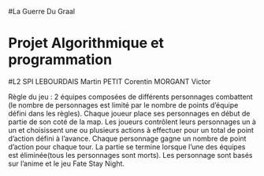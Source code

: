 #La Guerre Du Graal
# Projet Algorithmique et programmation
#L2 SPI
LEBOURDAIS Martin PETIT Corentin MORGANT Victor

Règle du jeu : 2 équipes composées de différents personnages combattent (le nombre de personnages est limité par le nombre de points d’équipe défini dans les règles). Chaque joueur place ses personnages en début de partie de son coté de la map. Les joueurs contrôlent leurs personnages un à un et choisissent une ou plusieurs actions à effectuer pour un total de point d’action défini à l’avance. Chaque personnage gagne un nombre de point d’action pour chaque tour.
La partie se termine lorsque l’une des équipes est éliminée(tous les personnages sont morts).
Les personnage sont basés sur l’anime  et le jeu Fate Stay Night.

